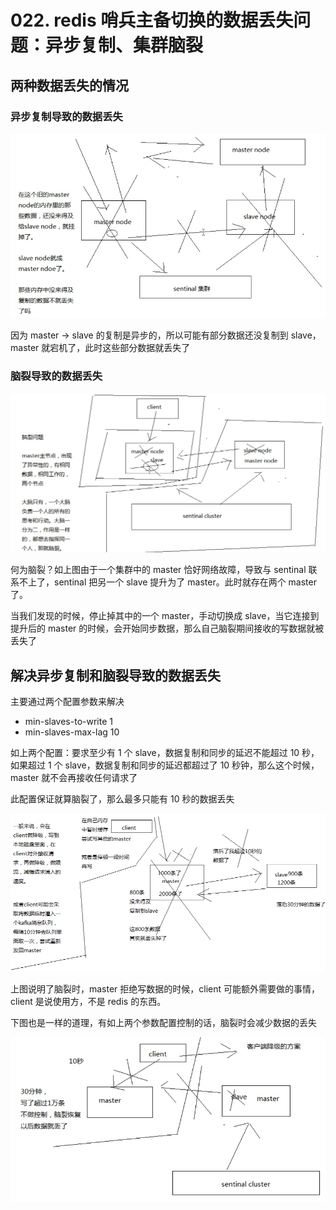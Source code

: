 # 022. redis 哨兵主备切换的数据丢失问题：异步复制、集群脑裂


## 两种数据丢失的情况

### 异步复制导致的数据丢失
![](./assets/markdown-img-paste-20190323213726964.png)

因为 master -> slave 的复制是异步的，所以可能有部分数据还没复制到 slave，master 就宕机了，此时这些部分数据就丢失了

### 脑裂导致的数据丢失

![](./assets/markdown-img-paste-20190323214135105.png)

何为脑裂？如上图由于一个集群中的 master 恰好网络故障，导致与 sentinal 联系不上了，sentinal 把另一个 slave 提升为了 master。此时就存在两个 master了。

当我们发现的时候，停止掉其中的一个 master，手动切换成 slave，当它连接到提升后的 master 的时候，会开始同步数据，那么自己脑裂期间接收的写数据就被丢失了

## 解决异步复制和脑裂导致的数据丢失
主要通过两个配置参数来解决

- min-slaves-to-write 1
- min-slaves-max-lag 10

如上两个配置：要求至少有 1 个 slave，数据复制和同步的延迟不能超过 10 秒，如果超过 1 个 slave，数据复制和同步的延迟都超过了 10 秒钟，那么这个时候，master 就不会再接收任何请求了

此配置保证就算脑裂了，那么最多只能有 10 秒的数据丢失

![](./assets/markdown-img-paste-2019032321540722.png)

上图说明了脑裂时，master 拒绝写数据的时候，client 可能额外需要做的事情，client 是说使用方，不是 redis 的东西。

下图也是一样的道理，有如上两个参数配置控制的话，脑裂时会减少数据的丢失

![](./assets/markdown-img-paste-2019032321582606.png)
